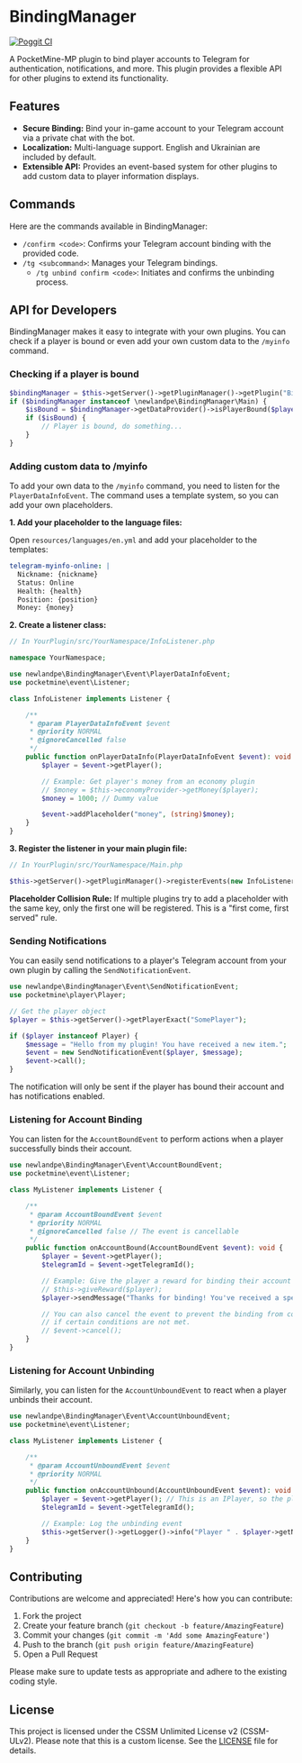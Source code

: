 # BindingManager

[![Poggit CI](https://poggit.pmmp.io/ci.shield/newlandpe/BindingManager/BindingManager)](https://poggit.pmmp.io/ci/newlandpe/BindingManager/BindingManager)

A PocketMine-MP plugin to bind player accounts to Telegram for authentication, notifications, and more. This plugin provides a flexible API for other plugins to extend its functionality.

## Features

- **Secure Binding:** Bind your in-game account to your Telegram account via a private chat with the bot.
- **Localization:** Multi-language support. English and Ukrainian are included by default.
- **Extensible API:** Provides an event-based system for other plugins to add custom data to player information displays.

## Commands

Here are the commands available in BindingManager:

- `/confirm <code>`: Confirms your Telegram account binding with the provided code.
- `/tg <subcommand>`: Manages your Telegram bindings.
  - `/tg unbind confirm <code>`: Initiates and confirms the unbinding process.

## API for Developers

BindingManager makes it easy to integrate with your own plugins. You can check if a player is bound or even add your own custom data to the `/myinfo` command.

### Checking if a player is bound

```php
$bindingManager = $this->getServer()->getPluginManager()->getPlugin("BindingManager");
if ($bindingManager instanceof \newlandpe\BindingManager\Main) {
    $isBound = $bindingManager->getDataProvider()->isPlayerBound($player->getName());
    if ($isBound) {
        // Player is bound, do something...
    }
}
```

### Adding custom data to /myinfo

To add your own data to the `/myinfo` command, you need to listen for the `PlayerDataInfoEvent`. The command uses a template system, so you can add your own placeholders.

**1. Add your placeholder to the language files:**

Open `resources/languages/en.yml` and add your placeholder to the templates:

```yaml
telegram-myinfo-online: |
  Nickname: {nickname}
  Status: Online
  Health: {health}
  Position: {position}
  Money: {money}
```

**2. Create a listener class:**

```php
// In YourPlugin/src/YourNamespace/InfoListener.php

namespace YourNamespace;

use newlandpe\BindingManager\Event\PlayerDataInfoEvent;
use pocketmine\event\Listener;

class InfoListener implements Listener {

    /**
     * @param PlayerDataInfoEvent $event
     * @priority NORMAL
     * @ignoreCancelled false
     */
    public function onPlayerDataInfo(PlayerDataInfoEvent $event): void {
        $player = $event->getPlayer();

        // Example: Get player's money from an economy plugin
        // $money = $this->economyProvider->getMoney($player);
        $money = 1000; // Dummy value

        $event->addPlaceholder("money", (string)$money);
    }
}
```

**3. Register the listener in your main plugin file:**

```php
// In YourPlugin/src/YourNamespace/Main.php

$this->getServer()->getPluginManager()->registerEvents(new InfoListener(), $this);
```

**Placeholder Collision Rule:** If multiple plugins try to add a placeholder with the same key, only the first one will be registered. This is a "first come, first served" rule.

### Sending Notifications

You can easily send notifications to a player's Telegram account from your own plugin by calling the `SendNotificationEvent`.

```php
use newlandpe\BindingManager\Event\SendNotificationEvent;
use pocketmine\player\Player;

// Get the player object
$player = $this->getServer()->getPlayerExact("SomePlayer");

if ($player instanceof Player) {
    $message = "Hello from my plugin! You have received a new item.";
    $event = new SendNotificationEvent($player, $message);
    $event->call();
}
```

The notification will only be sent if the player has bound their account and has notifications enabled.

### Listening for Account Binding

You can listen for the `AccountBoundEvent` to perform actions when a player successfully binds their account.

```php
use newlandpe\BindingManager\Event\AccountBoundEvent;
use pocketmine\event\Listener;

class MyListener implements Listener {

    /**
     * @param AccountBoundEvent $event
     * @priority NORMAL
     * @ignoreCancelled false // The event is cancellable
     */
    public function onAccountBound(AccountBoundEvent $event): void {
        $player = $event->getPlayer();
        $telegramId = $event->getTelegramId();

        // Example: Give the player a reward for binding their account
        // $this->giveReward($player);
        $player->sendMessage("Thanks for binding! You've received a special reward.");

        // You can also cancel the event to prevent the binding from completing
        // if certain conditions are not met.
        // $event->cancel();
    }
}
```

### Listening for Account Unbinding

Similarly, you can listen for the `AccountUnboundEvent` to react when a player unbinds their account.

```php
use newlandpe\BindingManager\Event\AccountUnboundEvent;
use pocketmine\event\Listener;

class MyListener implements Listener {

    /**
     * @param AccountUnboundEvent $event
     * @priority NORMAL
     */
    public function onAccountUnbound(AccountUnboundEvent $event): void {
        $player = $event->getPlayer(); // This is an IPlayer, so the player might be offline
        $telegramId = $event->getTelegramId();

        // Example: Log the unbinding event
        $this->getServer()->getLogger()->info("Player " . $player->getName() . " (Telegram ID: " . $telegramId . ") has unbound their account.");
    }
}
```

## Contributing

Contributions are welcome and appreciated! Here's how you can contribute:

1. Fork the project
2. Create your feature branch (`git checkout -b feature/AmazingFeature`)
3. Commit your changes (`git commit -m 'Add some AmazingFeature'`)
4. Push to the branch (`git push origin feature/AmazingFeature`)
5. Open a Pull Request

Please make sure to update tests as appropriate and adhere to the existing coding style.

## License

This project is licensed under the CSSM Unlimited License v2 (CSSM-ULv2). Please note that this is a custom license. See the [LICENSE](LICENSE) file for details.
